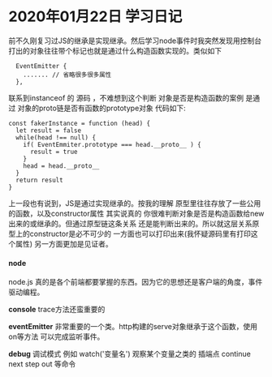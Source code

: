 # 2020年01月22日 学习日记

前不久刚复习过JS的继承是实现继承。然后学习node事件时我突然发现用控制台打出的对象往往带个标记也就是通过什么构造函数实现的。类似如下
```
  EventEmitter {
    ....... // 省略很多很多属性
  },
```
联系到instanceof 的 源码 ，不难想到这个判断 对象是否是构造函数的案例 是通过 对象的proto链是否有函数的prototype对象 代码如下:

```
const fakerInstance = function (head) {
  let result = false
  while(head !== null) {
    if( EventEmmiter.prototype === head.__proto__ ) {
      result = true
    }
    head = head.__proto__
  }
  return result
}
```

上一段也有说到，JS是通过实现继承的。按我的理解 原型里往往存放了一些公用的函数，以及constructor属性
其实说真的 你很难判断对象是否是构造函数给new 出来的或继承的。但通过原型链这条关系 还是能判断出来的。所以就这层关系原型上的constructor是必不可少的 一方面也可以打印出来(我怀疑源码里有打印这个属性) 另一方面更加是见证者。

#### node
node.js 真的是各个前端都要掌握的东西。因为它的思想还是客户端的角度，事件驱动编程。

**console**
trace方法还蛮重要的

**eventEmitter**
非常重要的一个类。http构建的serve对象继承于这个函数，使用on等方法 可以完成监听事件。

**debug**
调试模式
例如 watch('变量名') 观察某个变量之类的
插端点
continue next step out 等命令